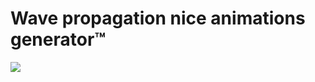 # Wave propagation nice animations generator™
![](https://github.com/sreeesjlqkjfkqjsdflkqjsflqjsdflqjf/figures-d-interf-rences/images/out.gif)
